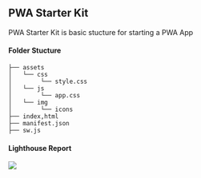 ## PWA Starter Kit
PWA Starter Kit is basic stucture for starting a PWA App

#### Folder Stucture


```
├── assets 
│   └── css
│        └── style.css
│   └── js
│        └── app.css
│   └── img
│        └── icons
├── index,html 
├── manifest.json
├── sw.js 
```

#### Lighthouse Report
![](https://pandao.github.io/editor.md/images/logos/editormd-logo-180x180.png)

